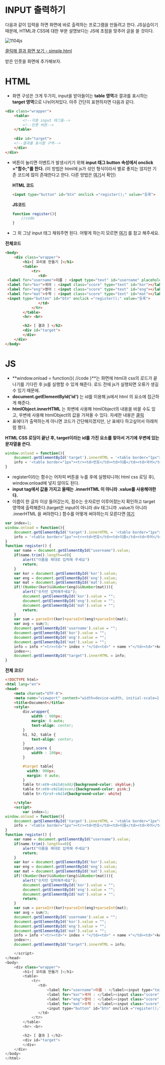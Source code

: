 # INPUT 출력하기

다음과 같이 입력을 하면 화면에 바로 출력하는 프로그램을 만들려고 한다. JS실습이기 때문에, HTML과 CSS에 대한 부분 설명보다는 JS에 초점을 맞추어 글을 쓸 것이다.

![1104js](https://user-images.githubusercontent.com/37058233/98227719-fb82a580-1f9a-11eb-9cf3-6e2e33415550.gif)

[클릭해 결과 화면 보기 - simple.html](../html/js_simple.html)

받은 인풋을 화면에 추가해보자.

# HTML

- 화면 구성은 크게 두가지, input을 받아들이는 **table 영역**과 결과를 표시하는 **target 영역**으로 나뉘어져있다. 아주 간단히 표현하자면 다음과 같다.

```html
<div class="wrapper">
    <table>
        <!--각종 input 태그들-->
        <!--인풋 버튼-->
	</table>
    
	<div id="target">
    <!--결과를 표시할 구역-->
	</div>    
</div>
```

- 버튼이 눌리면 이벤트가 발생시키기 위해 **input 태그 button 속성에서 onclick ="함수;"를 한다.** (이 방법은 html에 js가 섞인 형식이라서 별로 좋지는 않지만 기존 코드에 많이 존재한다고 한다. 다른 방법은 [여기]()서 확인)

  **HTML 코드**

  ```html
  <input type="button" id="btn" onclick ="register();" value="등록"> 
  ```

  **JS코드**

  ```javascript
  function register(){ 
      //code 
  }
  ```

- 그 외 그냥 input 태그 채워주면 된다. 어떻게 하는지 모르면 [여기](http://yejip.com/web/2020-10-21-HTML_formInput/) 를 참고 해주세요.

**전체코드**

```html
<body>
    <div class="wrapper">
        <h1>[ 꼬리표 만들기 ]</h1>
        <table>
            <tr>
               <td>
 <label for="username">이름 : <input type="text" id="username" placeholder="이름을 입력하세요"></label> &nbsp;
 <label for="kor">국어 : <input class="score" type="text" id="kor"></label> &nbsp;
 <label for="eng">영어 : <input class="score" type="text" id="eng"></label> &nbsp;
 <label for="mat">수학 : <input class="score" type="text" id="mat"></label> &nbsp;
 <input type="button" id="btn" onclick ="register();" value="등록"> 
               </td>
            </tr>
        </table>
        <hr> <br>

        <h2> [ 결과 ] </h2>
        <div id="target">
        </div>
    </div>
</body>
```

# JS

- **window.onload = function(){ //code }**는 화면에 html과 css의 로드가 끝나기를 기다린 후 js를 실행할 수 있게 해준다. 로드 전에 js가 실행되면 오류가 생길 수 있기 때문에. 
- **document.getElementById('id')** 는 id를 이용해 js에서 html 의 요소에 접근하게 해준다. 
- **htmlObject.innerHTML** 는 좌변에 사용해 htmlObject의 내용을 바꿀 수도 있고, 우변에 사용해 htmlObject의 값을 가져올 수 있다. 자세한 내용은 [클릭](http://yejip.com/web/2020-11-04-JS%EB%AC%B8%EC%84%9C%EC%A0%91%EA%B7%BC/)
- 표에다가 출력하는게 아니면 코드가 간단해지겠지만, 난 표에다 하고싶어서 아래처럼 했다. 

**HTML CSS 로딩이 끝난 후, target이라는 id를 가진 요소를 찾아서 거기에 우변에 있는 문자열을 쓴다.**

```javascript
window.onload = function(){    
    document.getElementById('target').innerHTML = '<table border="1px"><tr><td>번호</td><td>이름</td><td>국어</td><td>영어</td><td>수학</td><td>합계</td><td>평균</td></tr>'
    info = '<table border="1px"><tr><td>번호</td><td>이름</td><td>국어</td><td>영어</td><td>수학</td><td>합계</td><td>평균</td></tr>'
}
```

- register이라는 함수는 어차피 버튼을 누를 후에 실행되니까( html css 로딩 후), window.onload에 넣지 않아도 된다.
- **input tag에서 값을 가지고 올때는 .innerHTML 이 아니라 .value를 사용해야한다.**
- 이름이 한 글자 이상 들어갔는지, 점수는 숫자로만 이루어졌는지 확인하고 target 영역에 출력해준다.(target은 input이 아니라 div 태그니까 .value가 아니라 .innerHTML 을 써야한다.)  함수를 어떻게 써야하는지 모른다면 [여기](http://yejip.com/web/2020-11-03-JS_FUNC2/)

```javascript
var index=1;
window.onload = function(){
    document.getElementById('target').innerHTML = '<table border="1px"><tr><td>번호</td><td>이름</td><td>국어</td><td>영어</td><td>수학</td><td>합계</td><td>평균</td></tr>'
    info = '<table border="1px"><tr><td>번호</td><td>이름</td><td>국어</td><td>영어</td><td>수학</td><td>합계</td><td>평균</td></tr>'
}
function register() {
    var name = document.getElementById("username").value;
    if(name.trim().length==0){
        alert("이름을 제대로 입력해 주세요")
        return;
    }
    var kor = document.getElementById('kor').value;
    var eng = document.getElementById('eng').value;
    var mat = document.getElementById('mat').value;
    if(!(Number(kor)&&Number(eng)&&Number(mat))){
        alert("숫자만 입력해주세요");
        document.getElementById('kor').value = "";
        document.getElementById('eng').value = "";
        document.getElementById('mat').value = "";
        return;
    }
    var sum = parseInt(kor)+parseInt(eng)+parseInt(mat);
    var avg = sum/3;
    document.getElementById('username').value = "";
    document.getElementById('kor').value = "";
    document.getElementById('eng').value = "";
    document.getElementById('mat').value = "";
    info = info +"<tr><td>"+ index + "</td><td>" + name +"</td><td>"+kor+"</td><td>"+eng+ "</td><td>" + mat+"</td><td>"+sum +"</td><td>"+(Math.round(avg*10)/10) +"</td></tr>";
    index++;
    document.getElementById("target").innerHTML = info;
}
```



**전체 코드!**

```html
<!DOCTYPE html>
<html lang="en">
<head>
    <meta charset="UTF-8">
    <meta name="viewport" content="width=device-width, initial-scale=1.0">
    <title>Document</title>
    <style>
        div.wrapper{
            width : 900px;
            margin: 0 auto;
            text-align: center;
        }
        h1, h2, table {
            text-align: center;
        }
        input.score {
            width : 100px;
        }

        #target table{
          width: 900px;
          margin: 0 auto;
        }
        table tr:nth-child(odd){background-color: skyblue;}
        table tr:nth-child(even){background-color: pink;}
        table tr:first-child{background-color: white}

    </style>
    <script>
        var index=1;
window.onload = function(){
    document.getElementById('target').innerHTML = '<table border="1px"><tr><td>번호</td><td>이름</td><td>국어</td><td>영어</td><td>수학</td><td>합계</td><td>평균</td></tr>'
    info = '<table border="1px"><tr><td>번호</td><td>이름</td><td>국어</td><td>영어</td><td>수학</td><td>합계</td><td>평균</td></tr>'
}
function register() {
    var name = document.getElementById("username").value;
    if(name.trim().length==0){
        alert("이름을 제대로 입력해 주세요")
        return;
    }
    var kor = document.getElementById('kor').value;
    var eng = document.getElementById('eng').value;
    var mat = document.getElementById('mat').value;
    if(!(Number(kor)&&Number(eng)&&Number(mat))){
        alert("숫자만 입력해주세요");
        document.getElementById('kor').value = "";
        document.getElementById('eng').value = "";
        document.getElementById('mat').value = "";
        return;
    }
    var sum = parseInt(kor)+parseInt(eng)+parseInt(mat);
    var avg = sum/3;
    document.getElementById('username').value = "";
    document.getElementById('kor').value = "";
    document.getElementById('eng').value = "";
    document.getElementById('mat').value = "";
    info = info +"<tr><td>"+ index + "</td><td>" + name +"</td><td>"+kor+"</td><td>"+eng+ "</td><td>" + mat+"</td><td>"+sum +"</td><td>"+(Math.round(avg*10)/10) +"</td></tr>";
    index++;
    document.getElementById("target").innerHTML = info;        

    </script>
</head>
<body>
    <div class="wrapper">
        <h1>[ 꼬리표 만들기 ]</h1>
        <table>
            <tr>
               <td>
                   <label for="username">이름 : </label><input type="text" id="username" placeholder="이름을 입력하세요"> &nbsp;
                   <label for="kor">국어 : </label><input class="score" type="text" id="kor"> &nbsp;
                   <label for="eng">영어 : </label><input class="score" type="text" id="eng"> &nbsp;
                   <label for="mat">수학 : </label><input class="score" type="text" id="mat"> &nbsp;
                   <input type="button" id="btn" onclick ="register();" value="등록">
               </td>
            </tr>
        </table>
        <hr> <br>

        <h2> [ 결과 ] </h2>
        <div id="target">
        </div>
    </div>
</body>
</html>

```

